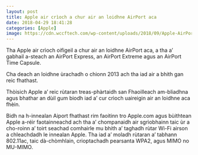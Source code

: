 ```yaml
---
layout: post
title: Apple air crìoch a chur air an loidhne AirPort aca
date: 2018-04-29 18:41:28
categories: [Apple]
image: https://cdn.wccftech.com/wp-content/uploads/2018/09/Apple-AirPort-Utility-iPhone-X.jpg
---
```


Tha Apple air crìoch oifigeil a chur air an loidhne AirPort aca, a tha a’ gabhail a-steach an AirPort Express, an AirPort Extreme agus an AirPort Time Capsule.

<!--more-->

Cha deach an loidhne ùrachadh o chionn 2013 ach tha iad air a bhith gan reic fhathast.

Thòisich Apple a’ reic rùtaran treas-phàrtaidh san Fhaoilleach am-bliadhna agus bhathar an dùil gum biodh iad a’ cur crìoch uaireigin air an loidhne aca fhèin.

Bidh na h-innealan Aiport fhathast rim faoitinn tro Apple.com agus bùithtean Apple a-réir faotainneachd ach tha a’ chompanaidh air sgrìobhainn taic ùr a cho-roinn a’ toirt seachad comhairle mu bhith a’ taghadh rùtar Wi-Fi airson a chleachdadh le innealan Apple. Tha iad a’ moladh rùtaran a’ tabhann 802.11ac, taic dà-chòmhlain, crioptachadh pearsanta WPA2, agus MIMO no MU-MIMO.
